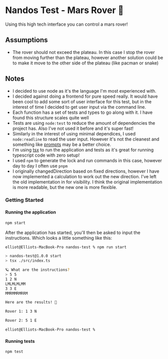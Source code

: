 # Nandos Test - Mars Rover 🤖

Using this high tech interface you can control a mars rover!

## Assumptions

- The rover should not exceed the plateau. In this case I stop the rover from moving further than the plateau, however another solution could be to make it move to the other side of the plateau (like pacman or snake)

## Notes

- I decided to use node as it's the language I'm most experienced with.
- I decided against doing a frontend for pure speed really. It would have been cool to add some sort of user interface for this test, but in the interest of time I decided to get user input via the command line.
- Each function has a set of tests and types to go along with it. I have found this structure scales quite well
- Tests are using `node:test` to reduce the amount of dependencies the project has. Also I've not used it before and it's super fast!
- Similarly in the interest of using minimal dependices, I used `node:readline` to read the user input. However it's not the cleanest and something like [prompts](https://www.npmjs.com/package/prompts) may be a better choice.
- I'm using [tsx](https://www.npmjs.com/package/tsx) to run the application and tests as it's great for running typescript code with zero setup!
- I used `npm` to generate the lock and run commands in this case, however day to day I often use `pnpm`
- I originally changedDirection based on fixed directions, however I have now implemented a calculation to work out the new direction. I've left the old implementation in for visibility. I think the original implementation is more readable, but the new one is more flexible.

### Getting Started

#### Running the application

```bash
npm start
```

After the application has started, you'll then be asked to input the instructions. Which looks a little something like this:

```bash
elliot@Elliots-MacBook-Pro nandos-test % npm run start

> nandos-test@1.0.0 start
> tsx ./src/index.ts

🪐 What are the instructions?
> 5 5
1 2 N
LMLMLMLMM
3 3 E
MMRMMRMRRM

Here are the results! 🎉

Rover 1: 1 3 N

Rover 2: 5 1 E

elliot@Elliots-MacBook-Pro nandos-test %
```

#### Running tests

```bash
npm test
```
